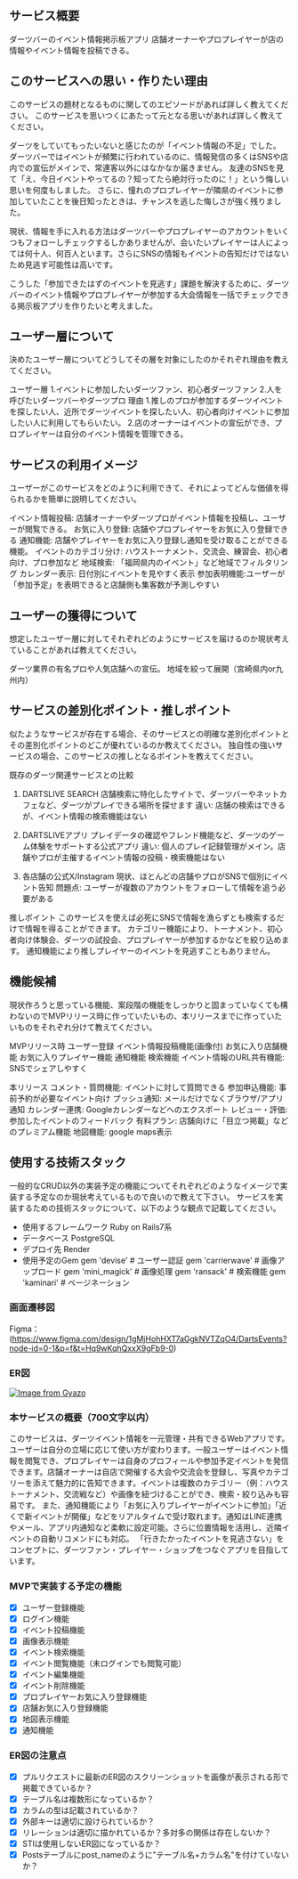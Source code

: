 ## サービス概要
ダーツバーのイベント情報掲示板アプリ
店舗オーナーやプロプレイヤーが店の情報やイベント情報を投稿できる。

## このサービスへの思い・作りたい理由
このサービスの題材となるものに関してのエピソードがあれば詳しく教えてください。
このサービスを思いつくにあたって元となる思いがあれば詳しく教えてください。

ダーツをしていてもったいないと感じたのが「イベント情報の不足」でした。
ダーツバーではイベントが頻繁に行われているのに、情報発信の多くはSNSや店内での宣伝がメインで、常連客以外にはなかなか届きません。
友達のSNSを見て「え、今日イベントやってるの？知ってたら絶対行ったのに！」という悔しい思いを何度もしました。
さらに、憧れのプロプレイヤーが隣県のイベントに参加していたことを後日知ったときは、チャンスを逃した悔しさが強く残りました。

現状、情報を手に入れる方法はダーツバーやプロプレイヤーのアカウントをいくつもフォローしチェックするしかありませんが、会いたいプレイヤーは人によっては何十人、何百人といます。さらにSNSの情報もイベントの告知だけではないため見逃す可能性は高いです。

こうした「参加できたはずのイベントを見逃す」課題を解決するために、ダーツバーのイベント情報やプロプレイヤーが参加する大会情報を一括でチェックできる掲示板アプリを作りたいと考えました。

## ユーザー層について
決めたユーザー層についてどうしてその層を対象にしたのかそれぞれ理由を教えてください。

ユーザー層
1.イベントに参加したいダーツファン、初心者ダーツファン
2.人を呼びたいダーツバーやダーツプロ
理由
1.推しのプロが参加するダーツイベントを探したい人、近所でダーツイベントを探したい人、初心者向けイベントに参加したい人に利用してもらいたい。
2.店のオーナーはイベントの宣伝ができ、プロプレイヤーは自分のイベント情報を管理できる。

## サービスの利用イメージ
ユーザーがこのサービスをどのように利用できて、それによってどんな価値を得られるかを簡単に説明してください。

イベント情報投稿: 店舗オーナーやダーツプロがイベント情報を投稿し、ユーザーが閲覧できる。
お気に入り登録: 店舗やプロプレイヤーをお気に入り登録できる
通知機能: 店舗やプレイヤーをお気に入り登録し通知を受け取ることができる機能。
イベントのカテゴリ分け: ハウストーナメント、交流会、練習会、初心者向け、プロ参加など
地域検索: 「福岡県内のイベント」など地域でフィルタリング
カレンダー表示: 日付別にイベントを見やすく表示
参加表明機能:ユーザーが「参加予定」を表明できると店舗側も集客数が予測しやすい

## ユーザーの獲得について
想定したユーザー層に対してそれぞれどのようにサービスを届けるのか現状考えていることがあれば教えてください。

ダーツ業界の有名プロや人気店舗への宣伝。
地域を絞って展開（宮崎県内or九州内）

## サービスの差別化ポイント・推しポイント
似たようなサービスが存在する場合、そのサービスとの明確な差別化ポイントとその差別化ポイントのどこが優れているのか教えてください。
独自性の強いサービスの場合、このサービスの推しとなるポイントを教えてください。

既存のダーツ関連サービスとの比較
1. DARTSLIVE SEARCH
店舗検索に特化したサイトで、ダーツバーやネットカフェなど、ダーツがプレイできる場所を探せます
違い: 店舗の検索はできるが、イベント情報の検索機能はない

2. DARTSLIVEアプリ
プレイデータの確認やフレンド機能など、ダーツのゲーム体験をサポートする公式アプリ
違い: 個人のプレイ記録管理がメイン。店舗やプロが主催するイベント情報の投稿・検索機能はない

3. 各店舗の公式X/Instagram
現状、ほとんどの店舗やプロがSNSで個別にイベント告知
問題点: ユーザーが複数のアカウントをフォローして情報を追う必要がある

推しポイント
このサービスを使えば必死にSNSで情報を漁らずとも検索するだけで情報を得ることができます。
カテゴリー機能により、トーナメント、初心者向け体験会、ダーツの試投会、プロプレイヤーが参加するかなどを絞り込めます。
通知機能により推しプレイヤーのイベントを見逃すこともありません。

## 機能候補
現状作ろうと思っている機能、案段階の機能をしっかりと固まっていなくても構わないのでMVPリリース時に作っていたいもの、本リリースまでに作っていたいものをそれぞれ分けて教えてください。

MVPリリース時
ユーザー登録
イベント情報投稿機能(画像付)
お気に入り店舗機能
お気に入りプレイヤー機能
通知機能
検索機能
イベント情報のURL共有機能: SNSでシェアしやすく

本リリース
コメント・質問機能: イベントに対して質問できる
参加申込機能: 事前予約が必要なイベント向け
プッシュ通知: メールだけでなくブラウザ/アプリ通知
カレンダー連携: Googleカレンダーなどへのエクスポート
レビュー・評価: 参加したイベントのフィードバック
有料プラン: 店舗向けに「目立つ掲載」などのプレミアム機能
地図機能: google maps表示

## 使用する技術スタック
一般的なCRUD以外の実装予定の機能についてそれぞれどのようなイメージで実装する予定なのか現状考えているもので良いので教えて下さい。
サービスを実装するための技術スタックについて、以下のような観点で記載してください。
- 使用するフレームワーク Ruby on Rails7系
- データベース PostgreSQL
- デプロイ先 Render
- 使用予定のGem
gem 'devise' # ユーザー認証
gem 'carrierwave' # 画像アップロード
gem 'mini_magick' # 画像処理
gem 'ransack' # 検索機能
gem 'kaminari' # ページネーション

### 画面遷移図
Figma：(https://www.figma.com/design/1gMjHohHXT7aGgkNVTZqO4/DartsEvents?node-id=0-1&p=f&t=Hq9wKqhQxxX9gFb9-0)

### ER図
[![Image from Gyazo](https://i.gyazo.com/817d7ce6a060f1df6783dc8fb40966b1.png)](https://gyazo.com/817d7ce6a060f1df6783dc8fb40966b1)

### 本サービスの概要（700文字以内）
このサービスは、ダーツイベント情報を一元管理・共有できるWebアプリです。
ユーザーは自分の立場に応じて使い方が変わります。一般ユーザーはイベント情報を閲覧でき、プロプレイヤーは自身のプロフィールや参加予定イベントを発信できます。店舗オーナーは自店で開催する大会や交流会を登録し、写真やカテゴリーを添えて魅力的に告知できます。イベントは複数のカテゴリー（例：ハウストーナメント、交流戦など）や画像を紐づけることができ、検索・絞り込みも容易です。
また、通知機能により「お気に入りプレイヤーがイベントに参加」「近くで新イベントが開催」などをリアルタイムで受け取れます。通知はLINE連携やメール、アプリ内通知など柔軟に設定可能。さらに位置情報を活用し、近隣イベントの自動リコメンドにも対応。
「行きたかったイベントを見逃さない」をコンセプトに、ダーツファン・プレイヤー・ショップをつなぐアプリを目指しています。

### MVPで実装する予定の機能
- [x] ユーザー登録機能
- [x] ログイン機能
- [x] イベント投稿機能
- [x] 画像表示機能
- [x] イベント検索機能
- [x] イベント閲覧機能（未ログインでも閲覧可能）
- [x] イベント編集機能
- [x] イベント削除機能
- [x] プロプレイヤーお気に入り登録機能
- [x] 店舗お気に入り登録機能
- [x] 地図表示機能
- [x] 通知機能

### ER図の注意点
- [x] プルリクエストに最新のER図のスクリーンショットを画像が表示される形で掲載できているか？
- [x] テーブル名は複数形になっているか？
- [x] カラムの型は記載されているか？
- [x] 外部キーは適切に設けられているか？
- [x] リレーションは適切に描かれているか？多対多の関係は存在しないか？
- [x] STIは使用しないER図になっているか？
- [x] Postsテーブルにpost_nameのように"テーブル名+カラム名"を付けていないか？